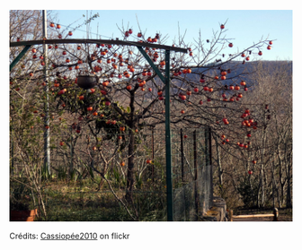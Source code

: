 ![Albane](/images/2022-05-14.jpg)

Crédits: [Cassiopée2010](https://www.flickr.com/people/cmoi30/) on flickr